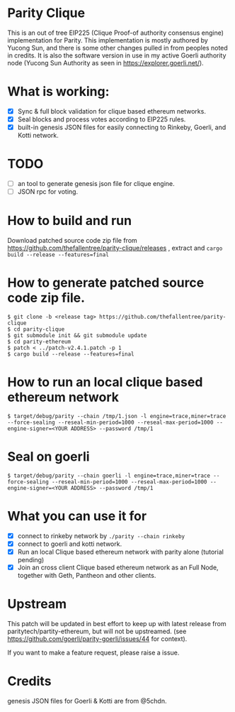 # Parity Clique

This is an out of tree EIP225 (Clique Proof-of authority consensus engine) implementation for Parity. This implementation
is mostly authored by Yucong Sun, and there is some other changes pulled in from peoples noted in credits. It is also the software
version in use in my active Goerli authority node (Yucong Sun Authority as seen in https://explorer.goerli.net/).

# What is working:

- [X] Sync & full block validation for clique based ethereum networks.
- [X] Seal blocks and process votes according to EIP225 rules.
- [X] built-in genesis JSON files for easily connecting to Rinkeby, Goerli, and Kotti network.

# TODO
- [ ] an tool to generate genesis json file for clique engine.
- [ ] JSON rpc for voting.

# How to build and run

Download patched source code zip file from https://github.com/thefallentree/parity-clique/releases , extract and ```cargo build --release --features=final``` 

# How to generate patched source code zip file.

```
$ git clone -b <release tag> https://github.com/thefallentree/parity-clique 
$ cd parity-clique
$ git submodule init && git submodule update
$ cd parity-ethereum
$ patch < ../patch-v2.4.1.patch -p 1
$ cargo build --release --features=final
```

# How to run an local clique based ethereum network

```
$ target/debug/parity --chain /tmp/1.json -l engine=trace,miner=trace --force-sealing --reseal-min-period=1000 --reseal-max-period=1000 --engine-signer=<YOUR ADDRESS> --password /tmp/1
```

# Seal on goerli
```
$ target/debug/parity --chain goerli -l engine=trace,miner=trace --force-sealing --reseal-min-period=1000 --reseal-max-period=1000 --engine-signer=<YOUR ADDRESS> --password /tmp/1
```

# What you can use it for
- [X] connect to rinkeby network by ```./parity --chain rinkeby```
- [X] connect to goerli and kotti network.
- [X] Run an local Clique based ethereum network with parity alone (tutorial pending)
- [X] Join an cross client Clique based ethereum network as an Full Node, together with Geth, Pantheon and other clients.

# Upstream

This patch will be updated in best effort to keep up with latest release from paritytech/partity-ethereum, but will not be upstreamed. (see https://github.com/goerli/parity-goerli/issues/44 for context).

If you want to make a feature request, please raise a issue.

# Credits

genesis JSON files for Goerli & Kotti are from @5chdn.

